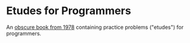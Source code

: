 Etudes for Programmers
======================

An [obscure book from 1978][] containing practice problems ("etudes")
for programmers.

  [obscure book from 1978]: http://www.amazon.com/Etudes-Programmers-Charles-Wetherell/dp/0132918072

